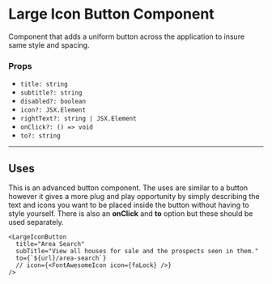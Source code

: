 # Large Icon Button Component

Component that adds a uniform button across the application to insure same style and spacing.

### Props

- `title: string`
- `subtitle?: string`
- `disabled?: boolean`
- `icon?: JSX.Element`
- `rightText?: string | JSX.Element`
- `onClick?: () => void`
- `to?: string`

---

## Uses

This is an advanced button component. The uses are similar to a button however it gives a more plug and play opportunity by simply describing the text and icons you want to be placed inside the button without having to style yourself. There is also an **onClick** and **to** option but these should be used separately.

```tsx
<LargeIconButton
  title="Area Search"
  subTitle="View all houses for sale and the prospects seen in them."
  to={`${url}/area-search`}
  // icon={<FontAwesomeIcon icon={faLock} />}
/>
```
